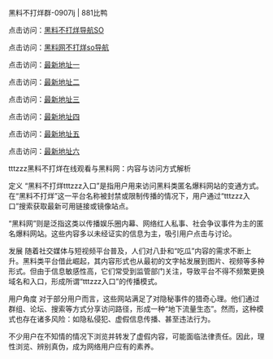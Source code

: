 黑料不打烊群-0907lj | 881比鸭

点击访问：<a href="https://heiliaolvzlu3.pages.dev">黑料不打烊导航SO</a>

点击访问：<a href="https://heiliaoyvnrda.pages.dev">黑料网不打烊so导航</a>

点击访问：<a href="https://heiliao3gvg9x.pages.dev">最新地址一</a>

点击访问：<a href="https://heiliaokof3cy.pages.dev">最新地址二</a>

点击访问：<a href="https://heiliaoryrhyu.pages.dev">最新地址三</a>

点击访问：<a href="https://heiliaoxfe5rb.pages.dev">最新地址四</a>

点击访问：<a href="https://heiliao5s28gk.pages.dev">最新地址五</a>

点击访问：<a href="https://heiliao9wsbg3.pages.dev">最新地址六</a>

tttzzz黑料不打烊在线观看与黑料网：内容与访问方式解析

定义
“黑料不打烊tttzzz入口”是指用户用来访问黑料类匿名爆料网站的变通方式。在“黑料不打烊”这一平台名称被封禁或限制传播的情况下，用户通过“tttzzz入口”搜索获取最新可用链接或镜像站点。

“黑料网”则是泛指这类以传播娱乐圈内幕、网络红人私事、社会争议事件为主的匿名爆料网站。这些内容多以未经证实的信息为主，吸引用户点击与讨论。

发展
随着社交媒体与短视频平台普及，人们对八卦和“吃瓜”内容的需求不断上升。黑料类平台借此崛起，其内容形式也从最初的文字帖发展到图片、视频等多种形式。但由于信息敏感性高，它们常受到监管部门关注，导致平台不得不频繁更换域名和入口，形成所谓“tttzzz入口”的传播模式。

用户角度
对于部分用户而言，这些网站满足了对隐秘事件的猎奇心理。他们通过群组、论坛、搜索等方式分享访问路径，形成一种“地下流量生态”。然而，这种模式也存在诸多风险：如隐私侵犯、虚假信息传播、甚至违法行为。

不少用户在不知情的情况下浏览并转发了虚假内容，可能面临法律责任。因此，理性浏览、辨别真伪，成为网络用户应有的素养。
